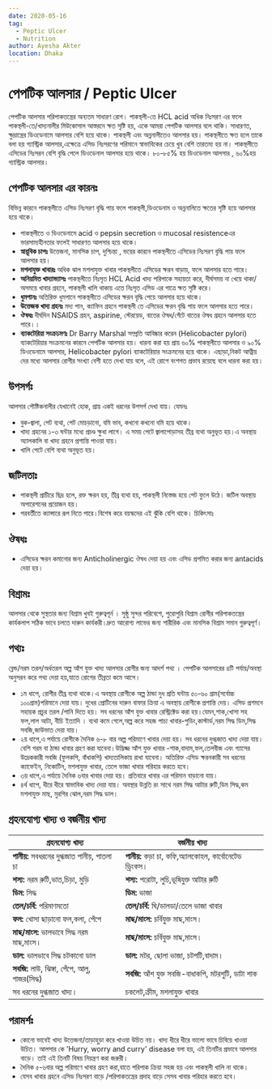 ```yaml
---
date: 2020-05-16
tag: 
  - Peptic Ulcer
  - Nutrition
author: Ayesha Akter
location: Dhaka  
---
```


# পেপটিক আলসার / Peptic Ulcer

পেপটিক আলসার পরিপাকতন্ত্রের অন্যতম সাধারণ রোগ। পাকস্থলী-তে HCL acid  অধিক  নিঃসরণ এর ফলে পাকস্থলী-তে/খাদ্যনালীর মিউকোসাল আস্তরনে ক্ষত সৃষ্টি হয়, একে আমরা পেপটিক আলসার বলে থাকি। সাধারণত, ক্ষুদ্রান্ত্রের ডিওডেনামে আলসার বেশি হয়ে থাকে। পাকস্থলী এবং অন্ননালীতেও আলসার হয়। পাকস্থলীতে ক্ষত হলে তাকে বলা হয় গ্যাস্ট্রিক আলসার,এক্ষেত্রে এসিড নিঃসরণের পরিমানে স্বাভাবিকের চেয়ে খুব বেশি তারতম্য হয় না। 
পাকস্থলীতে  এসিডের নিঃসরন বেশি বৃদ্ধি পেলে ডিওডেনাল আলসার হয়ে থাকে। ৮০-৮৫% হয় ডিওডেনাল আলসার , ৬০%হয় গ্যাস্ট্রিক আলসার।

## পেপটিক আলসার এর কারনঃ
বিভিন্ন কারনে পাকস্থলীতে এসিড নিঃসরণ বৃদ্ধি পায় ফলে পাকস্থলী,ডিওডেনাম ও অন্ননালিতে ক্ষতের সৃষ্টি হয়ে আলসার হয়ে থাকে।

- পাকস্থলীতে ও ডিওডেনামে  acid ও pepsin secretion ও mucosal resistenceএর ভারসাম্যহীনতার ফলেই সাধারণত আলসার হয়ে থাকে।
- **স্নায়ূবিক চাপঃ** উত্তেজনা, মানসিক চাপ, দুশ্চিন্তা , ভয়ের কারনে পাকস্থলীতে এসিডের নিঃসরণ বৃদ্ধি পায় ফলে আলসার হয়।
- **মশলাযুক্ত খাবারঃ** অধিক ঝাল মশলাযুক্ত খাবার পাকস্থলীতে এসিডের ক্ষরন বাড়ায়, ফলে আলসার হতে পারে।
- **অনিয়মিত খাদ্যাভ্যাসঃ** পাকস্থলীতে নিঃসৃত HCL Acid  খাদ্য পরিপাকে সহায়তা  করে, দীর্ঘসময় না খেয়ে থাকা/অসময়ে খাবার গ্রহনে, পাকস্থলী খালি থাকায় এতে নিঃসৃত এসিড এর গাত্রে ক্ষত সৃষ্টি করে।
- **ধুমপানঃ** অতিরিক্ত ধুমপানে পাকস্থলীতে এসিডের ক্ষরন বৃদ্ধি পেয়ে আলসার হয়ে থাকে।
- **উত্তেজক খাদ্য গ্রহনঃ** মদ্য পান, ক্যাফিন গ্রহনে পাকস্থলী তে এসিডের ক্ষরন বৃদ্ধি পায় ফলে আলসার হতে পারে।
- **ঔষধঃ** দীর্ঘদিন NSAIDS গ্রহন, aspirine, স্টেরয়েড, বাতের ঔষধ/গেঁটে বাতের ঔষধ গ্রহনে আলসার হতে পারে।।
- **ব্যাকটেরিয়া সংক্রঢমণঃ** Dr Barry Marshal সম্প্রতি আবিষ্কার করেন (Helicobacter pylori) ব্যাকটেরিয়ার সংক্রমনের কারনে পেপটিক আলসার হয়। ধারনা করা হয় প্রায় ৬০% পাকস্থলীতে আলসার ও ৯০% ডিওডেনামে আলসার, Helicobacter pylori ব্যাকটেরিয়ার সংক্রমনের হয়ে থাকে।
এছাড়া,নিকট আত্নীয় দের মধ্যে আলসার রোগীর সংখ্যা বেশী হতে দেখা যায় বলে, এই রোগে বংশগত প্রভাব রয়েছে বলে ধারনা করা হয়।

## উপসর্গঃ
আলসার  পৌষ্টিকনালীর যেখানেই হোক, প্রায় একই ধরনের উপসর্গ দেখা যায়। যেমনঃ
- বুক-জ্বালা, পেট ব্যথা, পেট মোচড়ানো, বমি ভাব, কখনো কখনো বমি হয়ে থাকে।
- খাদ্য গ্রহনের ১-৩ ঘন্টার মধ্যে প্রচণ্ড ক্ষুধা লাগে। এ সময় পেটে জ্বালাপোড়াসহ তীব্র ব্যথা অনুভূত হয়।এ অবস্থায় অ্যালকালি বা খাদ্য গ্রহনে প্রশান্তি পাওয়া যায়।
- খালি পেটে বেশি ব্যথা অনুভূত হয়।

## জটিলতাঃ
- পাকস্থলী প্রাচীরে ছিদ্র হলে, রক্ত ক্ষরন হয়, তীব্র ব্যথা হয়, পাকস্থলী নিস্তেজ হয়ে পেট ফুলে উঠে। জটিল অবস্থায় অপারেশনের প্রয়োজন হয়।
- পরবর্তীতে ক্যান্সারে রূপ নিতে পারে।বিশেষ করে বয়স্কদের এই ঝুঁকি বেশি থাকে।
চিকিৎসাঃ

## ঔষধঃ
- এসিডের ক্ষরন কমানোর জন্য Anticholinergic ঔষধ দেয়া হয় এবং এসিড প্রশমিত করার জন্য antacids দেয়া হয়।

## বিশ্রামঃ
আলসার থেকে সুস্থতার জন্য বিশ্রাম খুবই গুরুত্বপূর্ন । সুষ্ঠু সুন্দর পরিবেশে, পুরোপুরি বিশ্রাম রোগীর পরিপাকতন্ত্রের কার্যকলাপ সঠিক ভাবে চলতে দারুন কার্যকরী।দ্রুত আরোগ্য লাভের জন্য শারীরিক এবং মানসিক বিশ্রাম সমান গুরুত্বপূর্ণ।

## পথ্যঃ
ব্লেন্ড/নরম তরল/অর্ধতরল অল্প আঁশ যুক্ত খাদ্য আলসার রোগীর জন্য আদর্শ পথ্য ।
পেপটিক আলসারের ৪টি পর্যায়/অবস্থা অনুসরন করে পথ্য দেয়া হয়,যাতে রোগের তীব্রতা কমে আসে।
- ১ম ধাপে, রোগীর তীব্র ব্যথা থাকে।এ অবস্থায় রোগীকে অল্প ঠান্ডা দুধ প্রতি ঘন্টায়
 ৫০-৬০ গ্রাম(সর্বোচ্চ ১০০গ্রাম)পরিমানে দেয়া যায়। 
দুধের প্রোটিনের দারুন বাফার ক্রিয়া এ অবস্থায় রোগীকে প্রশান্তি দেয়।
এসিড প্রশমনে সহায়ক প্রচুর তরল /পানি দিতে হয়। সব ধরনের আঁশ যুক্ত খাবার রেস্ট্রিক্টেড করা হয়।যেমন,শাক,খোসা সহ ফল,লাল আটা, বীচি ইত্যাদি ।
ব্যথা কমে গেলে,অল্প করে সহজ পাচ্য খাবার-পুডিং,কাস্টার্ড,নরম সিদ্ধ ডিম,সিদ্ধ সবজি,জাউভাত দেয়া যায়।
- ২য় ধাপে,এ পর্যায়ে রোগীকে দৈনিক ৬-৮ বার অল্প পরিমাণে খাবার দেয়া হয়। সব ধরনের দুগ্ধজাত খাদ্য দেয়া যায়। বেশি গরম বা ঠান্ডা খাবার গ্রহণ করা যাবেনা।উদ্ভিজ্জ আঁশ যুক্ত খাবার -শাক,বাদাম,ফল,তেলবীজ এবং গ্যাসের উদ্রেককারী সবজি (ফুলকপি, বাঁধাকপি)
খাদ্যতালিকায় রাখা যাবেনা। অতিরিক্ত এসিড ক্ষরনকারী সব ধরনের ক্যাফেইন, নিকোটিন, মশলাযুক্ত খাবার, তেলে ভাজা খাবার পরিহার করতে হবে।
- ৩য় ধাপে,এ পর্যায়ে দৈনিক ৬বার খাবার দেয়া হয়। প্রতিবারে খাবার এর পরিমান বাড়ানো যায়।
- ৪র্থ ধাপে, ধীরে ধীরে স্বাভাবিক খাদ্য দেয়া যায়। অবস্থার উন্নতি রং সাথে নরম সিদ্ধ আটার রুটি,ডিম সিদ্ধ,কম মশলাযুক্ত মাছ, মুরগির ঝোল,নরম সিদ্ধ ডাল।


## গ্রহনযোগ্য খাদ্য ও বর্জনীয় খাদ্য

| গ্রহনযোগ্য খাদ্য | বর্জনীয় খাদ্য |
| ----------- | ----------- |
|  **পানীয়:** সবধরনের দুগ্ধজাত পানীয়, পাতলা চা | **পানীয়:** কড়া চা, কফি,অ্যালকোহল, কার্বোনেটেড ড্রিংকস। |
| **শস্য:** নরম রুটি,ভাত,চিড়া, মুড়ি | **শস্য:** পরোটা, লুচি,ভূষিযুক্ত আটার রুটি |
| **ডিম:** সিদ্ধ | **ডিম:** ভাজা |
|**তেল/চর্বি:** পরিমাণমতো |  **তেল/চর্বি:** ঘি/ডালডা/তেলে ভাজা খাবার |
| **ফল:** খোসা ছাড়ানো ফল,কলা, পেঁপে | **মাছ/মাংস:** চর্বিযুক্ত মাছ,মাংস।|
| **মাছ/মাংস:** ভালভাবে সিদ্ধ নরম  মাছ,মাংস। | **মাছ/মাংস:** চর্বিযুক্ত মাছ,মাংস।|
| **ডাল:** ভালভাবে সিদ্ধ  চটকানো ডাল | **ডাল:** মটর, ছোলা ভাজা, চটপটি,বাদাম।|
| **সবজি:** লাউ, ঝিঙ্গা, পেঁপে, আলু, গাজর(সিদ্ধ) | **সবজি:** আঁশ যুক্ত সবজি-বাধাকপি, মটরশুটি, ডাটা শাক |
| সব ধরনের দুগ্ধজাত খাদ্য।| চকলেট,ক্রীম, মশলাযুক্ত খাবার |


## পরামর্শঃ
- কোনো ভাবেই খাদ্য উত্তেজনা/তাড়াহুড়া করে খাওয়া উচিত নয়। খাদ্য ধীরে ধীরে ভালো ভাবে চিবিয়ে খাওয়া উচিত। আলসার কে 'Hurry, worry and curry' disease বলা হয়, এই তিনটির প্রভাবে আলসার বাড়ে। তাই এই তিনটি বিষয় নিয়ন্ত্রণ করা জরুরী।
- দৈনিক ৫-৬বার অল্প পরিমাণে খাবার গ্রহণ করা,যাতে পরিপাক ক্রিয়া  সহজ হয় এবং পাকস্থলী খালি না থাকে।
- যেসব খাবার গ্রহনে এসিড নিঃসরণ বাড়ে /পরিপাকতন্ত্রের প্রদাহ বাড়ে সেসব  খাবার পরিহার করতে হবে।